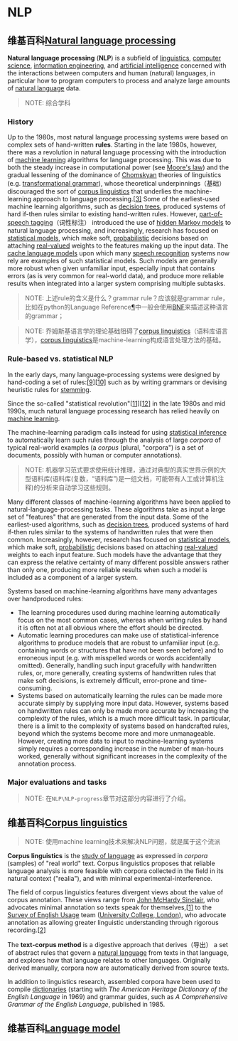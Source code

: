 # NLP



## 维基百科[Natural language processing](https://en.wikipedia.org/wiki/Natural_language_processing)

**Natural language processing** (**NLP**) is a subfield of [linguistics](https://en.wikipedia.org/wiki/Linguistics), [computer science](https://en.wikipedia.org/wiki/Computer_science), [information engineering](https://en.wikipedia.org/wiki/Information_engineering_(field)), and [artificial intelligence](https://en.wikipedia.org/wiki/Artificial_intelligence) concerned with the interactions between computers and human (natural) languages, in particular how to program computers to process and analyze large amounts of [natural language](https://en.wikipedia.org/wiki/Natural_language) data.

> NOTE: 综合学科



### History

Up to the 1980s, most natural language processing systems were based on complex sets of hand-written **rules**. Starting in the late 1980s, however, there was a revolution in natural language processing with the introduction of [machine learning](https://en.wikipedia.org/wiki/Machine_learning) algorithms for language processing. This was due to both the steady increase in computational power (see [Moore's law](https://en.wikipedia.org/wiki/Moore's_law)) and the gradual lessening of the dominance of [Chomskyan](https://en.wikipedia.org/wiki/Noam_Chomsky) theories of linguistics (e.g. [transformational grammar](https://en.wikipedia.org/wiki/Transformational_grammar)), whose theoretical underpinnings（基础） discouraged the sort of [corpus linguistics](https://en.wikipedia.org/wiki/Corpus_linguistics) that underlies the machine-learning approach to language processing.[[3\]](https://en.wikipedia.org/wiki/Natural_language_processing#cite_note-3) Some of the earliest-used machine learning algorithms, such as [decision trees](https://en.wikipedia.org/wiki/Decision_tree), produced systems of hard if-then rules similar to existing hand-written rules. However, [part-of-speech tagging](https://en.wikipedia.org/wiki/Part_of_speech_tagging)（词性标注） introduced the use of [hidden Markov models](https://en.wikipedia.org/wiki/Hidden_Markov_models) to natural language processing, and increasingly, research has focused on [statistical models](https://en.wikipedia.org/wiki/Statistical_models), which make soft, [probabilistic](https://en.wikipedia.org/wiki/Probabilistic) decisions based on attaching [real-valued](https://en.wikipedia.org/wiki/Real-valued) weights to the features making up the input data. The [cache language models](https://en.wikipedia.org/wiki/Cache_language_model) upon which many [speech recognition](https://en.wikipedia.org/wiki/Speech_recognition) systems now rely are examples of such statistical models. Such models are generally more robust when given unfamiliar input, especially input that contains errors (as is very common for real-world data), and produce more reliable results when integrated into a larger system comprising multiple subtasks.

> NOTE: 上述rule的含义是什么？grammar rule？应该就是grammar rule，比如在python的Language Reference[¶](https://docs.python.org/3/reference/index.html#the-python-language-reference)中一般会使用[BNF](https://en.wikipedia.org/wiki/Backus%E2%80%93Naur_form)来描述这种语言的grammar；

> NOTE: 乔姆斯基语言学的理论基础阻碍了[corpus linguistics](https://en.wikipedia.org/wiki/Corpus_linguistics)（语料库语言学），[corpus linguistics](https://en.wikipedia.org/wiki/Corpus_linguistics)是machine-learning构成语言处理方法的基础。



### Rule-based vs. statistical NLP

In the early days, many language-processing systems were designed by hand-coding a set of rules:[[9\]](https://en.wikipedia.org/wiki/Natural_language_processing#cite_note-winograd:shrdlu71-9)[[10\]](https://en.wikipedia.org/wiki/Natural_language_processing#cite_note-schank77-10) such as by writing grammars or devising heuristic rules for [stemming](https://en.wikipedia.org/wiki/Stemming).

Since the so-called "statistical revolution"[[11\]](https://en.wikipedia.org/wiki/Natural_language_processing#cite_note-johnson:eacl:ilcl09-11)[[12\]](https://en.wikipedia.org/wiki/Natural_language_processing#cite_note-resnik:langlog11-12) in the late 1980s and mid 1990s, much natural language processing research has relied heavily on [machine learning](https://en.wikipedia.org/wiki/Machine_learning).

The machine-learning paradigm calls instead for using [statistical inference](https://en.wikipedia.org/wiki/Statistical_inference) to automatically learn such rules through the analysis of large *corpora* of typical real-world examples (a *corpus* (plural, "corpora") is a set of documents, possibly with human or computer annotations).

> NOTE: 机器学习范式要求使用统计推理，通过对典型的真实世界示例的大型语料库(语料库(复数，“语料库”)是一组文档，可能带有人工或计算机注释)的分析来自动学习这些规则。

Many different classes of machine-learning algorithms have been applied to natural-language-processing tasks. These algorithms take as input a large set of "features" that are generated from the input data. Some of the earliest-used algorithms, such as [decision trees](https://en.wikipedia.org/wiki/Decision_tree), produced systems of hard if-then rules similar to the systems of handwritten rules that were then common. Increasingly, however, research has focused on [statistical models](https://en.wikipedia.org/wiki/Statistical_models), which make soft, [probabilistic](https://en.wikipedia.org/wiki/Probabilistic) decisions based on attaching [real-valued](https://en.wikipedia.org/wiki/Real-valued) weights to each input feature. Such models have the advantage that they can express the relative certainty of many different possible answers rather than only one, producing more reliable results when such a model is included as a component of a larger system.

Systems based on machine-learning algorithms have many advantages over handproduced rules:

- The learning procedures used during machine learning automatically focus on the most common cases, whereas when writing rules by hand it is often not at all obvious where the effort should be directed.
- Automatic learning procedures can make use of statistical-inference algorithms to produce models that are robust to unfamiliar input (e.g. containing words or structures that have not been seen before) and to erroneous input (e.g. with misspelled words or words accidentally omitted). Generally, handling such input gracefully with handwritten rules, or, more generally, creating systems of handwritten rules that make soft decisions, is extremely difficult, error-prone and time-consuming.
- Systems based on automatically learning the rules can be made more accurate simply by supplying more input data. However, systems based on handwritten rules can only be made more accurate by increasing the complexity of the rules, which is a much more difficult task. In particular, there is a limit to the complexity of systems based on handcrafted rules, beyond which the systems become more and more unmanageable. However, creating more data to input to machine-learning systems simply requires a corresponding increase in the number of man-hours worked, generally without significant increases in the complexity of the annotation process.



### Major evaluations and tasks

> NOTE: 在`NLP\NLP-progress`章节对这部分内容进行了介绍。



## 维基百科[Corpus linguistics](https://en.wikipedia.org/wiki/Corpus_linguistics)

> NOTE: 使用machine learning技术来解决NLP问题，就是属于这个流派

**Corpus linguistics** is the [study of language](https://en.wikipedia.org/wiki/Study_of_language) as expressed in *corpora* (samples) of "real world" text. Corpus linguistics proposes that reliable language analysis is more feasible with corpora collected in the field in its natural context ("realia"), and with minimal experimental-interference.

The field of corpus linguistics features divergent views about the value of corpus annotation. These views range from [John McHardy Sinclair](https://en.wikipedia.org/wiki/John_McHardy_Sinclair), who advocates minimal annotation so texts speak for themselves,[[1\]](https://en.wikipedia.org/wiki/Corpus_linguistics#cite_note-1) to the [Survey of English Usage](https://en.wikipedia.org/wiki/Survey_of_English_Usage) team ([University College, London](https://en.wikipedia.org/wiki/University_College,_London)), who advocate annotation as allowing greater linguistic understanding through rigorous recording.[[2\]](https://en.wikipedia.org/wiki/Corpus_linguistics#cite_note-2)

The **text-corpus method** is a digestive approach that derives（导出） a set of abstract rules that govern a [natural language](https://en.wikipedia.org/wiki/Natural_language) from texts in that language, and explores how that language relates to other languages. Originally derived manually, corpora now are automatically derived from source texts.

In addition to linguistics research, assembled corpora have been used to compile [dictionaries](https://en.wikipedia.org/wiki/Dictionaries) (starting with *The American Heritage Dictionary of the English Language* in 1969) and grammar guides, such as *A Comprehensive Grammar of the English Language*, published in 1985.



## 维基百科[Language model](https://en.wikipedia.org/wiki/Language_model)